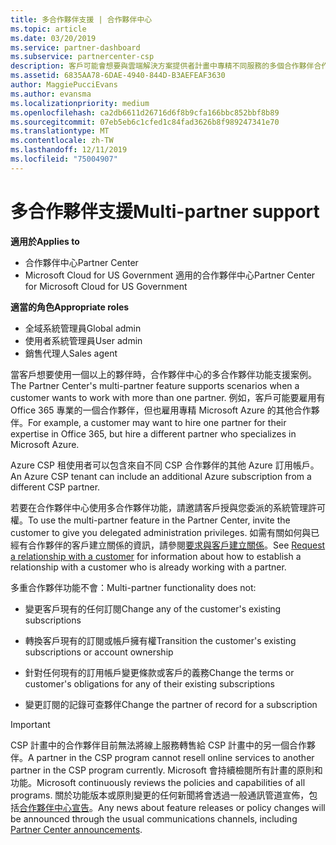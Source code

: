 ```yaml
---
title: 多合作夥伴支援 | 合作夥伴中心
ms.topic: article
ms.date: 03/20/2019
ms.service: partner-dashboard
ms.subservice: partnercenter-csp
description: 客戶可能會想要與雲端解決方案提供者計畫中專精不同服務的多個合作夥伴合作。
ms.assetid: 6835AA78-6DAE-4940-844D-B3AEFEAF3630
author: MaggiePucciEvans
ms.author: evansma
ms.localizationpriority: medium
ms.openlocfilehash: ca2db6611d26716d6f8b9cfa166bbc852bbf8b89
ms.sourcegitcommit: 07eb5eb6c1cfed1c84fad3626b8f989247341e70
ms.translationtype: MT
ms.contentlocale: zh-TW
ms.lasthandoff: 12/11/2019
ms.locfileid: "75004907"
---
```

# <a name="multi-partner-support"></a><span data-ttu-id="363a7-103">多合作夥伴支援</span><span class="sxs-lookup"><span data-stu-id="363a7-103">Multi-partner support</span></span>

<span data-ttu-id="363a7-104">**適用於**</span><span class="sxs-lookup"><span data-stu-id="363a7-104">**Applies to**</span></span>

-  <span data-ttu-id="363a7-105">合作夥伴中心</span><span class="sxs-lookup"><span data-stu-id="363a7-105">Partner Center</span></span>
-  <span data-ttu-id="363a7-106">Microsoft Cloud for US Government 適用的合作夥伴中心</span><span class="sxs-lookup"><span data-stu-id="363a7-106">Partner Center for Microsoft Cloud for US Government</span></span>

<span data-ttu-id="363a7-107">**適當的角色**</span><span class="sxs-lookup"><span data-stu-id="363a7-107">**Appropriate roles**</span></span>
-   <span data-ttu-id="363a7-108">全域系統管理員</span><span class="sxs-lookup"><span data-stu-id="363a7-108">Global admin</span></span>
-   <span data-ttu-id="363a7-109">使用者系統管理員</span><span class="sxs-lookup"><span data-stu-id="363a7-109">User admin</span></span>
-   <span data-ttu-id="363a7-110">銷售代理人</span><span class="sxs-lookup"><span data-stu-id="363a7-110">Sales agent</span></span>

<span data-ttu-id="363a7-111">當客戶想要使用一個以上的夥伴時，合作夥伴中心的多合作夥伴功能支援案例。</span><span class="sxs-lookup"><span data-stu-id="363a7-111">The Partner Center's multi-partner feature supports scenarios when a customer wants to work with more than one partner.</span></span> <span data-ttu-id="363a7-112">例如，客戶可能要雇用有 Office 365 專業的一個合作夥伴，但也雇用專精 Microsoft Azure 的其他合作夥伴。</span><span class="sxs-lookup"><span data-stu-id="363a7-112">For example, a customer may want to hire one partner for their expertise in Office 365, but hire a different partner who specializes in Microsoft Azure.</span></span> 

<span data-ttu-id="363a7-113">Azure CSP 租使用者可以包含來自不同 CSP 合作夥伴的其他 Azure 訂用帳戶。</span><span class="sxs-lookup"><span data-stu-id="363a7-113">An Azure CSP tenant can include an additional Azure subscription from a different CSP partner.</span></span>

<span data-ttu-id="363a7-114">若要在合作夥伴中心使用多合作夥伴功能，請邀請客戶授與您委派的系統管理許可權。</span><span class="sxs-lookup"><span data-stu-id="363a7-114">To use the multi-partner feature in the Partner Center, invite the customer to give you delegated administration privileges.</span></span> <span data-ttu-id="363a7-115">如需有關如何與已經有合作夥伴的客戶建立關係的資訊，請參閱[要求與客戶建立關係](request-a-relationship-with-a-customer.md)。</span><span class="sxs-lookup"><span data-stu-id="363a7-115">See [Request a relationship with a customer](request-a-relationship-with-a-customer.md) for information about how to establish a relationship with a customer who is already working with a partner.</span></span>

<span data-ttu-id="363a7-116">多重合作夥伴功能不會：</span><span class="sxs-lookup"><span data-stu-id="363a7-116">Multi-partner functionality does not:</span></span>

- <span data-ttu-id="363a7-117">變更客戶現有的任何訂閱</span><span class="sxs-lookup"><span data-stu-id="363a7-117">Change any of the customer's existing subscriptions</span></span>

- <span data-ttu-id="363a7-118">轉換客戶現有的訂閱或帳戶擁有權</span><span class="sxs-lookup"><span data-stu-id="363a7-118">Transition the customer's existing subscriptions or account ownership</span></span>

- <span data-ttu-id="363a7-119">針對任何現有的訂用帳戶變更條款或客戶的義務</span><span class="sxs-lookup"><span data-stu-id="363a7-119">Change the terms or customer's obligations for any of their existing subscriptions</span></span>

- <span data-ttu-id="363a7-120">變更訂閱的記錄可查夥伴</span><span class="sxs-lookup"><span data-stu-id="363a7-120">Change the partner of record for a subscription</span></span>

> [!IMPORTANT]  
> <span data-ttu-id="363a7-121">CSP 計畫中的合作夥伴目前無法將線上服務轉售給 CSP 計畫中的另一個合作夥伴。</span><span class="sxs-lookup"><span data-stu-id="363a7-121">A partner in the CSP program cannot resell online services to another partner in the CSP program currently.</span></span> <span data-ttu-id="363a7-122">Microsoft 會持續檢閱所有計畫的原則和功能。</span><span class="sxs-lookup"><span data-stu-id="363a7-122">Microsoft continuously reviews the policies and capabilities of all programs.</span></span> <span data-ttu-id="363a7-123">關於功能版本或原則變更的任何新聞將會透過一般通訊管道宣佈，包括[合作夥伴中心宣告](https://partner.microsoft.com/pcv/announcements)。</span><span class="sxs-lookup"><span data-stu-id="363a7-123">Any news about feature releases or policy changes will be announced through the usual communications channels, including [Partner Center announcements](https://partner.microsoft.com/pcv/announcements).</span></span>






